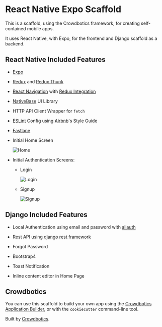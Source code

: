 # React Native Expo Scaffold

This is a scaffold, using the Crowdbotics framework, for creating self-contained mobile apps. 

It uses React Native, with Expo, for the frontend and Django scaffold as a backend.

## React Native Included Features

* [Expo](https://docs.expo.io/versions/latest/)

* [Redux](https://github.com/reduxjs/redux) and [Redux Thunk](https://github.com/reduxjs/redux-thunk)

* [React Navigation](https://reactnavigation.org/docs/en/getting-started.html) with [Redux Integration](https://reactnavigation.org/docs/en/redux-integration.html)

* [NativeBase](https://docs.nativebase.io/) UI Library

* HTTP API Client Wrapper for `fetch`

* [ESLint](https://github.com/eslint/eslint) Config using [Airbnb](https://github.com/airbnb/javascript)'s Style Guide

* [Fastlane](https://docs.fastlane.tools/)

* Initial Home Screen

  ![Home](https://github.com/crowdbotics/react-native-expo-scaffold/blob/master/screenshots/home.png)

* Initial Authentication Screens:
  * Login

    ![Login](https://github.com/crowdbotics/react-native-expo-scaffold/blob/master/screenshots/login.png)

  * Signup

    ![Signup](https://github.com/crowdbotics/react-native-expo-scaffold/blob/master/screenshots/signup.png)

## Django Included Features

* Local Authentication using email and password with [allauth](https://pypi.org/project/django-allauth/)

* Rest API using [django rest framework](http://www.django-rest-framework.org/)

* Forgot Password

* Bootstrap4

* Toast Notification

* Inline content editor in Home Page

## Crowdbotics

You can use this scaffold to build your own app using the [Crowdbotics Application Builder](https://app.crowdbotics.com/), or with the `cookiecutter` command-line tool.

Built by [Crowdbotics](https://www.crowdbotics.com/).
